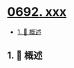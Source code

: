 # [0692. xxx](https://github.com/Tdahuyou/TNotes.leetcode/tree/main/notes/0692.%20xxx)

<!-- region:toc -->

- [1. 📝 概述](#1--概述)

<!-- endregion:toc -->

## 1. 📝 概述
